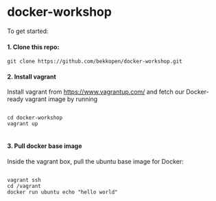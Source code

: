 docker-workshop
===============


To get started:

#### 1. Clone this repo:
```git clone https://github.com/bekkopen/docker-workshop.git```

#### 2. Install vagrant
Install vagrant from https://www.vagrantup.com/ and fetch our Docker-ready 
vagrant image by running 
<pre>
<code>
cd docker-workshop
vagrant up
</code>
</pre>

#### 3. Pull docker base image
Inside the vagrant box, pull the ubuntu base image for Docker:
<pre>
<code>
vagrant ssh
cd /vagrant
docker run ubuntu echo "hello world"
</code>
</pre>

